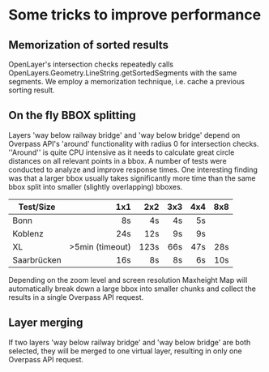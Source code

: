 Some tricks to improve performance
==================================

Memorization of sorted results
------------------------------

OpenLayer's intersection checks repeatedly calls OpenLayers.Geometry.LineString.getSortedSegments with the same segments. We employ a memorization technique, i.e. cache a previous sorting result.

On the fly BBOX splitting
-------------------------

Layers 'way below railway bridge' and 'way below bridge' depend on Overpass API's 'around' functionality with radius 0 for intersection checks. ''Around'' is quite CPU intensive as it needs to calculate great circle distances on all relevant points in a bbox. A number of tests were conducted to analyze and improve response times. One interesting finding was that a larger bbox usually takes significantly more time than the same bbox split into smaller (slightly overlapping) bboxes.
 

| Test/Size     |     1x1             |  2x2      |  3x3    |   4x4     |   8x8      |
| ------------- | ------------------: |---------: | ------: | --------: | ---------: |
| Bonn          |      8s             |   4s      |   4s    |    5s     |            |
| Koblenz       |     24s             |  12s      |   9s    |    9s     |            |
| XL            |   >5min (timeout)   | 123s      |  66s    |   47s     |  28s       |
| Saarbrücken   |     16s             |   8s      |   8s    |    6s     |   10s      |


Depending on the zoom level and screen resolution Maxheight Map will automatically break down a large bbox into smaller chunks and collect the results in a single Overpass API request.


Layer merging 
-------------

If two layers 'way below railway bridge' and 'way below bridge' are both selected, they will be merged to one virtual layer, resulting in only one Overpass API request.


